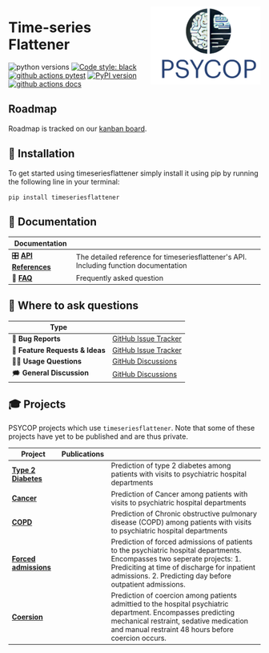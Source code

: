 <a href="https://github.com/Aarhus-Psychiatry-Research/timeseriesflattener"><img src="https://github.com/Aarhus-Psychiatry-Research/timeseriesflattener/blob/main/docs/_static/icon.png?raw=true" width="220" align="right"/></a>

# Time-series Flattener

![python versions](https://img.shields.io/badge/Python-%3E=3.9-blue)
[![Code style: black](https://img.shields.io/badge/Code%20Style-Black-black)](https://black.readthedocs.io/en/stable/the_black_code_style/current_style.html)
[![github actions pytest](https://github.com/Aarhus-Psychiatry-Research/timeseriesflattener/actions/workflows/main_test_and_release.yml/badge.svg)](https://github.com/Aarhus-Psychiatry-Research/timeseriesflattener/actions)
[![PyPI version](https://badge.fury.io/py/timeseriesflattener.svg)](https://pypi.org/project/timeseriesflattener/)
[![github actions docs](https://github.com/Aarhus-Psychiatry-Research/timeseriesflattener/actions/workflows/documentation.yml/badge.svg)](https://aarhus-psychiatry-research.github.io/timeseriesflattener/)

## Roadmap
Roadmap is tracked on our [kanban board](https://github.com/orgs/Aarhus-Psychiatry-Research/projects/11/views/1).

## 🔧 Installation
To get started using timeseriesflattener simply install it using pip by running the following line in your terminal:

```
pip install timeseriesflattener
```

## 📖 Documentation

| Documentation          |                                                                                              |
| ---------------------- | -------------------------------------------------------------------------------------------- |
| 🎛 **[API References]** | The detailed reference for timeseriesflattener's API. Including function documentation |
| 🙋 **[FAQ]**            | Frequently asked question                                                                    |

[api references]: https://Aarhus-Psychiatry-Research.github.io/timeseriesflattener/
[FAQ]: https://Aarhus-Psychiatry-Research.github.io/timeseriesflattener/faq.html

## 💬 Where to ask questions

| Type                           |                        |
| ------------------------------ | ---------------------- |
| 🚨 **Bug Reports**              | [GitHub Issue Tracker] |
| 🎁 **Feature Requests & Ideas** | [GitHub Issue Tracker] |
| 👩‍💻 **Usage Questions**          | [GitHub Discussions]   |
| 🗯 **General Discussion**       | [GitHub Discussions]   |

[github issue tracker]: https://github.com/Aarhus-Psychiatry-Research/timeseriesflattener/issues
[github discussions]: https://github.com/Aarhus-Psychiatry-Research/timeseriesflattener/discussions


## 🎓 Projects
PSYCOP projects which use `timeseriesflattener`. Note that some of these projects have yet to be published and are thus private.

| Project                 | Publications |                                                                                                                                                                                                                                       |
| ----------------------- | ------------ | ------------------------------------------------------------------------------------------------------------------------------------------------------------------------------------------------------------------------------------- |
| **[Type 2 Diabetes]**   |              | Prediction of type 2 diabetes among patients with visits to psychiatric hospital departments                                                                                                                                          |
| **[Cancer]**            |              | Prediction of Cancer among patients with visits to psychiatric hospital departments                                                                                                                                                   |
| **[COPD]**              |              | Prediction of Chronic obstructive pulmonary disease (COPD) among patients with visits to psychiatric hospital departments                                                                                                             |
| **[Forced admissions]** |              | Prediction of forced admissions of patients to the psychiatric hospital departments. Encompasses two seperate projects: 1. Prediciting at time of discharge for inpatient admissions. 2. Predicting day before outpatient admissions. |
| **[Coersion]**          |              | Prediction of coercion among patients admittied to the hospital psychiatric department. Encompasses predicting mechanical restraint, sedative medication and manual restraint 48 hours before coercion occurs.                        |


[Type 2 diabetes]: https://github.com/Aarhus-Psychiatry-Research/psycop-t2d
[Cancer]: https://github.com/Aarhus-Psychiatry-Research/psycop-cancer
[COPD]: https://github.com/Aarhus-Psychiatry-Research/psycop-copd
[Forced admissions]: https://github.com/Aarhus-Psychiatry-Research/psycop-forced-admissions
[Coersion]: https://github.com/Aarhus-Psychiatry-Research/pyscop-coercion
